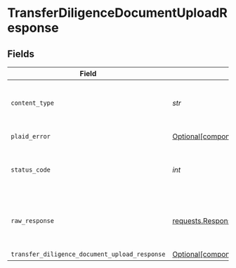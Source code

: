 # TransferDiligenceDocumentUploadResponse


## Fields

| Field                                                                                                                              | Type                                                                                                                               | Required                                                                                                                           | Description                                                                                                                        |
| ---------------------------------------------------------------------------------------------------------------------------------- | ---------------------------------------------------------------------------------------------------------------------------------- | ---------------------------------------------------------------------------------------------------------------------------------- | ---------------------------------------------------------------------------------------------------------------------------------- |
| `content_type`                                                                                                                     | *str*                                                                                                                              | :heavy_check_mark:                                                                                                                 | HTTP response content type for this operation                                                                                      |
| `plaid_error`                                                                                                                      | [Optional[components.PlaidError]](../../models/components/plaiderror.md)                                                           | :heavy_minus_sign:                                                                                                                 | Error response                                                                                                                     |
| `status_code`                                                                                                                      | *int*                                                                                                                              | :heavy_check_mark:                                                                                                                 | HTTP response status code for this operation                                                                                       |
| `raw_response`                                                                                                                     | [requests.Response](https://requests.readthedocs.io/en/latest/api/#requests.Response)                                              | :heavy_minus_sign:                                                                                                                 | Raw HTTP response; suitable for custom response parsing                                                                            |
| `transfer_diligence_document_upload_response`                                                                                      | [Optional[components.TransferDiligenceDocumentUploadResponse]](../../models/components/transferdiligencedocumentuploadresponse.md) | :heavy_minus_sign:                                                                                                                 | OK                                                                                                                                 |